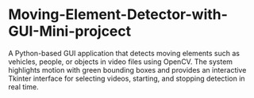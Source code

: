# Moving-Element-Detector-with-GUI-Mini-projcect
A Python-based GUI application that detects moving elements such as vehicles, people, or objects in video files using OpenCV. The system highlights motion with green bounding boxes and provides an interactive Tkinter interface for selecting videos, starting, and stopping detection in real time.
